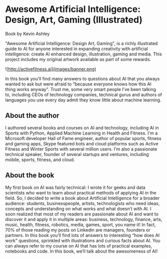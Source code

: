 # Awesome Artificial Intelligence: Design, Art, Gaming (Illustrated)
Book by Kevin Ashley

"Awesome Artificial Intelligence: Design Art, Gaming", is a richly illustrated guide to AI for anyone interested in expanding creativity with artificial intelligence: create AI enhanced design, illustration, gaming and media.  This project includes my original artwork available as part of some rewards.  

![http://activefitness.ai](images/banner.png)

In this book you’ll find many answers to questions about AI that you always wanted to ask but were afraid to “because everyone knows how this AI thing works anyway". Trust me, some very smart people I’ve been talking to, including CEOs of technology companies, technical gurus and authors of languages you use every day admit they know little about machine learning.

## About the author

I authored several books and courses on AI and technology, including AI in Sports with Python, Applied Machine Learning in Health and Fitness. I'm a Microsoft developer Hall of Fame engineer, author of popular sports, fitness and gaming apps, Skype featured bots and cloud platforms such as Active Fitness and Winter Sports with several million users. I'm also a passionate technical speaker, founder of several startups and ventures, including mobile, sports, fitness, and cloud.

## About the book

My first book on AI was fairly technical: I wrote it for geeks and data scientists who want to learn about practical methods of applying AI in the field. So, I decided to write a book about Artificial Intelligence for a broader audience: students, businesspeople, artists, technologists who need ideas, concepts and understanding on what works and what doesn’t with AI.
I soon realized that most of my readers are passionate about AI and want to discover it and apply it in multiple areas: business, technology, finance, arts, music, health, fitness, robotics, media, games, sport, you name it! In fact, 70% of those reading my posts on Linkedin are managers, founders or partners.
 In this book you’ll find lots of answers to interesting “how does AI work” questions, sprinkled with illustrations and curious facts about AI. You can always refer to my course on AI that has lots of practical examples, notebooks and code.
In this book, we’ll talk about the awesomeness of AI! 

